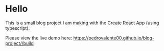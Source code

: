 # Hello

This is a small blog project I am making with the Create React App (using typescript).

Please view the live demo here: https://pedrovalente00.github.io/blog-project//build